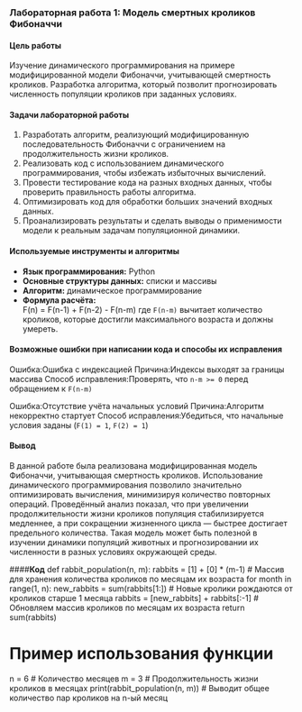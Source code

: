 ### **Лабораторная работа 1: Модель смертных кроликов Фибоначчи**

#### **Цель работы**
Изучение динамического программирования на примере модифицированной модели Фибоначчи, учитывающей смертность кроликов. Разработка алгоритма, который позволит прогнозировать численность популяции кроликов при заданных условиях.

#### **Задачи лабораторной работы**
1. Разработать алгоритм, реализующий модифицированную последовательность Фибоначчи с ограничением на продолжительность жизни кроликов.
2. Реализовать код с использованием динамического программирования, чтобы избежать избыточных вычислений.
3. Провести тестирование кода на разных входных данных, чтобы проверить правильность работы алгоритма.
4. Оптимизировать код для обработки больших значений входных данных.
5. Проанализировать результаты и сделать выводы о применимости модели к реальным задачам популяционной динамики.

#### **Используемые инструменты и алгоритмы**
- **Язык программирования:** Python
- **Основные структуры данных:** списки и массивы
- **Алгоритм:** динамическое программирование
- **Формула расчёта:**  
  F(n) = F(n-1) + F(n-2) - F(n-m)
  где `F(n-m)` вычитает количество кроликов, которые достигли максимального возраста и должны умереть.

#### **Возможные ошибки при написании кода и способы их исправления**
Ошибка:Ошибка с индексацией
Причина:Индексы выходят за границы массива
Способ исправления:Проверять, что `n-m >= 0` перед обращением к `F(n-m)`

Ошибка:Отсутствие учёта начальных условий 
Причина:Алгоритм некорректно стартует
Способ исправления:Убедиться, что начальные условия заданы (`F(1) = 1`, `F(2) = 1`)

#### **Вывод**
В данной работе была реализована модифицированная модель Фибоначчи, учитывающая смертность кроликов. Использование динамического программирования позволило значительно оптимизировать вычисления, минимизируя количество повторных операций. Проведённый анализ показал, что при увеличении продолжительности жизни кроликов популяция стабилизируется медленнее, а при сокращении жизненного цикла — быстрее достигает предельного количества. Такая модель может быть полезной в изучении динамики популяций животных и прогнозировании их численности в разных условиях окружающей среды.

####**Код**
def rabbit_population(n, m):
    rabbits = [1] + [0] * (m-1)  # Массив для хранения количества кроликов по месяцам их возраста
    for month in range(1, n):
        new_rabbits = sum(rabbits[1:])  # Новые кролики рождаются от кроликов старше 1 месяца
        rabbits = [new_rabbits] + rabbits[:-1]  # Обновляем массив кроликов по месяцам их возраста
    return sum(rabbits)

# Пример использования функции
n = 6  # Количество месяцев
m = 3  # Продолжительность жизни кроликов в месяцах
print(rabbit_population(n, m))  # Выводит общее количество пар кроликов на n-ый месяц


